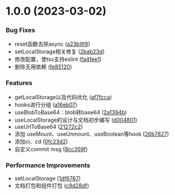 # 1.0.0 (2023-03-02)


### Bug Fixes

* reset函数去除async ([a23b9f8](https://github.com/panyushan-jade/dHooks/commit/a23b9f828b78ca4b48cb83035b635b52882af78f))
* setLocalStorage相关修复 ([2bab23d](https://github.com/panyushan-jade/dHooks/commit/2bab23d1e1b1fde7e8321e34dcb418ccbc5f964b))
* 修改配置，使tsx支持eslint ([fa4fee1](https://github.com/panyushan-jade/dHooks/commit/fa4fee1e802038c739aa505d39f25d3c5d0ccbe1))
* 删除无用依赖 ([fe85120](https://github.com/panyushan-jade/dHooks/commit/fe85120b7591f7946a6e72e6fdb77d1e6bce0ccb))


### Features

* getLocalStorage以及代码优化 ([af7fcca](https://github.com/panyushan-jade/dHooks/commit/af7fccaa67cccfc9527d58ee7f907af1ad3e2f0d))
* hooks进行分组 ([a16eb07](https://github.com/panyushan-jade/dHooks/commit/a16eb07115434e7b11b9128267687c0b9f79522c))
* useBlobToBase64：blob转base64 ([2a1394b](https://github.com/panyushan-jade/dHooks/commit/2a1394b5a140582e80de24fbc4bf7a870a416b35))
* useLocalStorage的设计与文档初步编写 ([d004801](https://github.com/panyushan-jade/dHooks/commit/d0048011c1365710f6f3c0604be66af7e8c2e8a1))
* useUrlToBase64 ([21272c2](https://github.com/panyushan-jade/dHooks/commit/21272c2d536fe8040c8f5f4eaab966fc59f12ede))
* 添加 useMount、useUnmount、useBoolean等hook ([26b7827](https://github.com/panyushan-jade/dHooks/commit/26b78272093188e6e29b717c48ce06a3c3a28fc1))
* 添加ci、cd ([0fc23d2](https://github.com/panyushan-jade/dHooks/commit/0fc23d23c61bdb6cf18f738d84331f40501deb31))
* 自定义commit msg ([8cc359f](https://github.com/panyushan-jade/dHooks/commit/8cc359fe40b58074f74d938e5a3a4032106fc1b8))


### Performance Improvements

* setLocalStorage ([1df6767](https://github.com/panyushan-jade/dHooks/commit/1df6767339e8dfffd6949c1f086fd1a787ea6058))
* 文档打包和组件打包 ([c9d28df](https://github.com/panyushan-jade/dHooks/commit/c9d28df9c77387dc1ebdeb4f46e90dca2d6cadd1))
